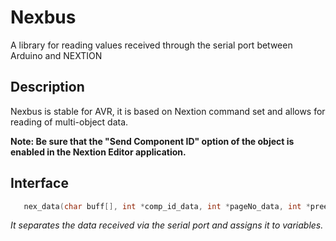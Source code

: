 # Nexbus

A library for reading values received through the serial port between Arduino and NEXTION


## Description

Nexbus is stable for AVR, it is based on Nextion command set and allows for reading of multi-object data.

**Note: Be sure that the "Send Component ID" option of the object is enabled in the Nextion Editor application.**



## Interface


```c++
   nex_data(char buff[], int *comp_id_data, int *pageNo_data, int *preessed, String objName, int *value)
``` 

 *It separates the data received via the serial port and assigns it to variables.*


